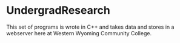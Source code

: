 # UndergradResearch
This set of programs is wrote in C++ and takes data and stores in a webserver here at Western Wyoming Community College. 
